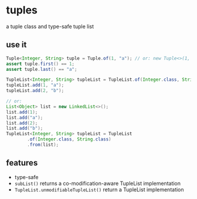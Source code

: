 # tuples

a tuple class and type-safe tuple list

## use it
```java
Tuple<Integer, String> tuple = Tuple.of(1, "a"); // or: new Tuple<>(1, "a");
assert tuple.first() == 1;
assert tuple.last() == "a";
```

```java
TupleList<Integer, String> tupleList = TupleList.of(Integer.class, String.class);
tupleList.add(1, "a");
tupleList.add(2, "b");

// or:
List<Object> list = new LinkedList<>();
list.add(1);
list.add("a");
list.add(2);
list.add("b");
TupleList<Integer, String> tupleList = TupleList
        .of(Integer.class, String.class)
        .from(list);
```

## features
* type-safe
* `subList()` returns a co-modification-aware TupleList implementation
* `TupleList.unmodifiableTupleList()` return a TupleList implementation
